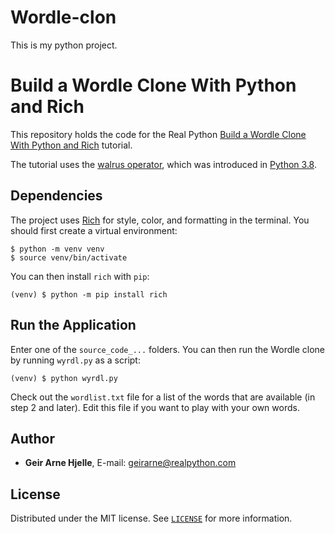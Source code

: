 # Wordle-clon
This is my python project.
# Build a Wordle Clone With Python and Rich

This repository holds the code for the Real Python [Build a Wordle Clone With Python and Rich](https://realpython.com/python-wordle-clone/) tutorial.

The tutorial uses the [walrus operator](https://realpython.com/python-walrus-operator/), which was introduced in [Python 3.8](https://realpython.com/python38-new-features/).

## Dependencies

The project uses [Rich](https://rich.readthedocs.io/) for style, color, and formatting in the terminal. You should first create a virtual environment:

```console
$ python -m venv venv
$ source venv/bin/activate
```

You can then install `rich` with `pip`:

```console
(venv) $ python -m pip install rich
```

## Run the Application

Enter one of the `source_code_...` folders. You can then run the Wordle clone by running `wyrdl.py` as a script:

```console
(venv) $ python wyrdl.py
```

Check out the `wordlist.txt` file for a list of the words that are available (in step 2 and later). Edit this file if you want to play with your own words.

## Author

- **Geir Arne Hjelle**, E-mail: [geirarne@realpython.com](geirarne@realpython.com)

## License

Distributed under the MIT license. See [`LICENSE`](../LICENSE) for more information.
